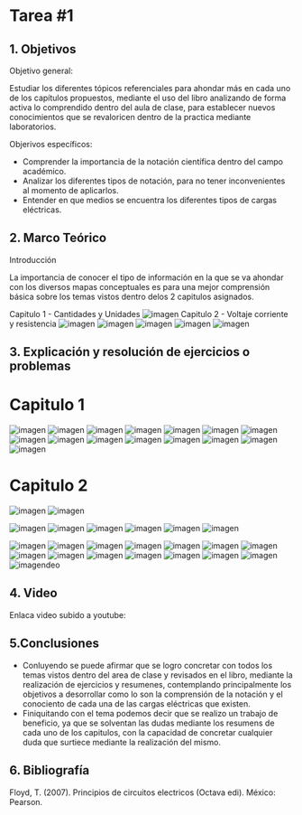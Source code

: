 # Tarea #1
## 1. Objetivos

Objetivo general:

Estudiar los diferentes tópicos referenciales para ahondar más en cada uno de los capítulos propuestos, mediante el uso del libro analizando de forma activa lo comprendido dentro del aula de clase, para establecer nuevos conocimientos que se revaloricen dentro de la practica mediante laboratorios.

Objerivos específicos:
* Comprender la importancia de la notación científica dentro del campo académico.
* Analizar los diferentes tipos de notación, para no tener inconvenientes al momento de aplicarlos.
* Entender en que medios se encuentra los diferentes tipos de cargas eléctricas.


## 2. Marco Teórico 
Introducción

La importancia de conocer el tipo de información en la que se va ahondar con los diversos mapas conceptuales es para una mejor comprensión básica sobre los temas vistos dentro delos 2 capitulos asignados.

Capitulo 1 - Cantidades y Unidades
![imagen](https://user-images.githubusercontent.com/116812651/201260953-ed23d096-e5d6-46f4-af18-931dd1d55d1b.png)
Capitulo 2 - Voltaje corriente y resistencia 
![imagen](https://user-images.githubusercontent.com/116812651/201264378-eee0e12d-91ce-4441-b204-cc2236591995.png)
![imagen](https://user-images.githubusercontent.com/116812651/201265918-cb3d4ae3-9e4d-422f-94de-59680bea7966.png)
![imagen](https://user-images.githubusercontent.com/116812651/201269889-0c3477d8-49f7-4905-8091-29cecc5318d9.png)
![imagen](https://user-images.githubusercontent.com/116812651/201271309-0bd6ee10-ed74-4d46-8522-8434f1058840.png)
![imagen](https://user-images.githubusercontent.com/116812651/201273024-58f0b521-69e5-48c1-bbc8-b4df7d5397df.png)


## 3. Explicación y resolución de ejercicios o problemas
# Capitulo 1
![imagen](https://user-images.githubusercontent.com/116812651/201250437-e63a57c8-2ce1-4797-a58c-b8510718d70d.png)
![imagen](https://user-images.githubusercontent.com/116812651/201250482-9a5da6d7-637c-4c06-b670-c9f1ed1a6e87.png)
![imagen](https://user-images.githubusercontent.com/116812651/201250549-c4b535a0-c9e1-4504-9659-d7f07ebddb43.png)
![imagen](https://user-images.githubusercontent.com/116812651/201250588-b92b4696-cc04-4ef4-8033-e91d4874d9dc.png)
![imagen](https://user-images.githubusercontent.com/116812651/201250627-1d391ca7-4b71-4f67-8b13-0bd5871df6dd.png)
![imagen](https://user-images.githubusercontent.com/116812651/201250660-d1415970-633f-451f-b2b6-135efd4ab87c.png)
![imagen](https://user-images.githubusercontent.com/116812651/201250818-ff6295ff-591a-4c75-820c-feba519bdecf.png)
![imagen](https://user-images.githubusercontent.com/116812651/201250863-af352e62-ee87-467e-9e12-96acaf8c3a62.png)
![imagen](https://user-images.githubusercontent.com/116812651/201250899-d65b277a-d77d-4e29-970b-c086b6e151d0.png)
![imagen](https://user-images.githubusercontent.com/116812651/201250949-1be17034-3c4a-4eb0-89d8-cb9756cbebb0.png)
![imagen](https://user-images.githubusercontent.com/116812651/201251177-3a72c481-b9bb-491e-a33d-1cdae497dfc0.png)
![imagen](https://user-images.githubusercontent.com/116812651/201251219-c25508d3-99a1-466a-89d4-532325f58640.png)
![imagen](https://user-images.githubusercontent.com/116812651/201251284-8d17aff4-4ad2-46a7-885e-ce7844a26c08.png)
![imagen](https://user-images.githubusercontent.com/116812651/201251347-c98fe529-9c36-4375-9360-4748bdf76a54.png)
![imagen](https://user-images.githubusercontent.com/116812651/201251395-cadd64d3-368f-4c29-8141-3b1a945c517e.png)

# Capitulo 2

![imagen](https://user-images.githubusercontent.com/116812651/201252245-8b392f88-0129-4bd2-b79b-55ba73282fa6.png)
![imagen](https://user-images.githubusercontent.com/116812651/201252269-20d881a8-e641-41f7-9841-243f1053a8b7.png)

![imagen](https://user-images.githubusercontent.com/116812651/201252303-d95606c7-8cc3-45d0-9b28-614c0b70fb3f.png)
![imagen](https://user-images.githubusercontent.com/116812651/201252333-96f600f6-8883-4144-990c-4dbed603bf27.png)
![imagen](https://user-images.githubusercontent.com/116812651/201252501-6205164e-816d-4d6f-b8f5-5ba2f66f66ea.png)
![imagen](https://user-images.githubusercontent.com/116812651/201252534-21aedabb-03bb-4fc3-bb48-dd0bc884b72b.png)
![imagen](https://user-images.githubusercontent.com/116812651/201252568-93e52808-fe2d-4306-af05-9cfdbbebf07c.png)
![imagen](https://user-images.githubusercontent.com/116812651/201252618-9bda31ee-74ed-44d2-ba11-f8e688fb9b72.png)

![imagen](https://user-images.githubusercontent.com/116812651/201252656-22511146-d60a-4c20-afbb-31d241809a34.png)
![imagen](https://user-images.githubusercontent.com/116812651/201252681-3f5981f5-3795-4730-84c5-9cf4aa35173a.png)
![imagen](https://user-images.githubusercontent.com/116812651/201252708-4c26686d-2542-4e9d-a9c1-38fc90946739.png)
![imagen](https://user-images.githubusercontent.com/116812651/201252755-c39b6373-9f7b-4aeb-945f-b9c4137e8f9e.png)
![imagen](https://user-images.githubusercontent.com/116812651/201252791-af873012-c4ce-4b42-b6da-eecc8ef9f6c9.png)
![imagen](https://user-images.githubusercontent.com/116812651/201252870-163aef03-68bc-4f9c-a698-555aea8fb0c7.png)
![imagen](https://user-images.githubusercontent.com/116812651/201252910-ac7fd8d4-dc25-420c-b20a-7584040ed0ce.png)
![imagen](https://user-images.githubusercontent.com/116812651/201253193-267ea8e5-b875-4b14-9ca7-2201471f07fa.png)
![imagen](https://user-images.githubusercontent.com/116812651/201253279-90954015-240d-4d5e-8f78-d0fae1888331.png)
![imagen](https://user-images.githubusercontent.com/116812651/201253310-69936162-cdf0-4ce9-8f44-07b267c44dfa.png)
![imagen](https://user-images.githubusercontent.com/116812651/201253335-5b50dd98-7859-4325-9a69-d06f4c3df2aa.png)
![imagen](https://user-images.githubusercontent.com/116812651/201253369-d4e1cbb6-af6e-4f8a-a4b0-98e11486ff57.png)
![imagen](https://user-images.githubusercontent.com/116812651/201273265-1f6f7be9-f15e-40a1-94c1-9902bd6be8cb.png)
![imagen](https://user-images.githubusercontent.com/116812651/201253415-51c4dc55-2e3c-4b4a-b158-57ad1f6a2da0.png)
![imagen](https://user-images.githubusercontent.com/116812651/201253571-f382ac34-cc68-48c3-81c8-d4b00e84a395.png)deo

## 4. Video
Enlaca video subido a youtube: 

## 5.Conclusiones

* Conluyendo se puede afirmar que se logro concretar con todos los temas vistos dentro del area de clase y revisados en el libro, mediante la realización de ejercicios y resumenes, contemplando principalmente los objetivos a desorrollar como lo son la comprensión de la notación y el conociento de cada una de las cargas eléctricas que existen.
* Finiquitando con el tema podemos decir que se realizo un trabajo de beneficio, ya que se solventan las dudas mediante los resumens de cada uno de los capitulos, con la capacidad de concretar cualquier duda que surtiece mediante la realización del mismo.

## 6. Bibliografía
Floyd, T. (2007). Principios de circuitos electricos (Octava edi). México: Pearson.

